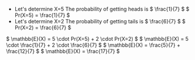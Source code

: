 <ul>
<li> Let's determine X=5 
The probability of getting heads is $ \frac{1}{7} $ 
$ Pr(X=5) = \frac{1}{7} $
	<li> Let's determine X=2 
	      The probability of getting tails is $ \frac{6}{7} $ 
	      $ Pr(X=2) = \frac{6}{7} $
</ul>
$ \mathbb{E}(X) = 5 \cdot Pr(X=5) + 2 \cdot Pr(X=2) $ 
$ \mathbb{E}(X) = 5 \cdot \frac{1}{7} + 2 \cdot \frac{6}{7} $ 
$ \mathbb{E}(X) = \frac{5}{7} + \frac{12}{7} $ 
$ \mathbb{E}(X) = \frac{17}{7} $
